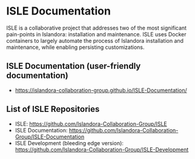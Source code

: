 # ISLE Documentation

ISLE is a collaborative project that addresses two of the most significant pain-points in Islandora: installation and maintenance. ISLE uses Docker containers to largely automate the process of Islandora installation and maintenance, while enabling persisting customizations.

## ISLE Documentation (user-friendly documentation)
* https://islandora-collaboration-group.github.io/ISLE-Documentation/

## List of ISLE Repositories
* ISLE: https://github.com/Islandora-Collaboration-Group/ISLE
* ISLE Documentation: https://github.com/Islandora-Collaboration-Group/ISLE-Documentation
* ISLE Development (bleeding edge version): https://github.com/Islandora-Collaboration-Group/ISLE-Development
